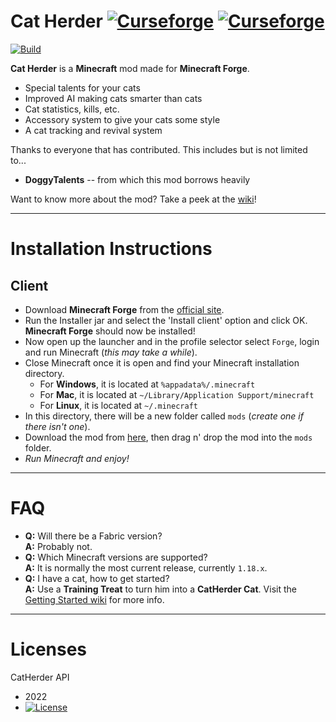 Cat Herder [![Curseforge](http://cf.way2muchnoise.eu/full_cat-herder_downloads.svg)](https://www.curseforge.com/minecraft/mc-mods/cat-herder) [![Curseforge](http://cf.way2muchnoise.eu/versions/For%20cat-herder_all.svg)](https://minecraft.curseforge.com/projects/cat-herder)
===========

[![Build](https://github.com/sweetrpg/CatHerder/actions/workflows/ci-build.yml/badge.svg)](https://github.com/sweetrpg/CatHerder/actions/workflows/ci-build.yml)

**Cat Herder** is a **Minecraft** mod made for **Minecraft Forge**.

* Special talents for your cats
* Improved AI making cats smarter than cats
* Cat statistics, kills, etc.
* Accessory system to give your cats some style
* A cat tracking and revival system

Thanks to everyone that has contributed. This includes but is not limited to...
* **DoggyTalents** -- from which this mod borrows heavily 

Want to know more about the mod? Take a peek at the [wiki](https://github.com/sweetrpg/CatHerder/wiki)!

-----------------

# Installation Instructions

## Client

- Download **Minecraft Forge** from the [official site](https://files.minecraftforge.net/).
- Run the Installer jar and select the 'Install client' option and click OK. **Minecraft Forge** should now be installed!
- Now open up the launcher and in the profile selector select ```Forge```, login and run Minecraft (*this may take a while*).
- Close Minecraft once it is open and find your Minecraft installation directory.
  - For **Windows**, it is located at ```%appadata%/.minecraft```
  - For **Mac**, it is located at ````~/Library/Application Support/minecraft````
  - For **Linux**, it is located at ```~/.minecraft``` 
- In this directory, there will be a new folder called ```mods``` (*create one if there isn't one*).
- Download the mod from [here](https://www.curseforge.com/minecraft/mc-mods/cat-herder/files), then drag n' drop the mod into the ```mods``` folder.
- *Run Minecraft and enjoy!*

-----------------

# FAQ

- **Q:** Will there be a Fabric version?  
  **A:** Probably not.
- **Q:** Which Minecraft versions are supported?  
  **A:** It is normally the most current release, currently `1.18.x`.
- **Q:** I have a cat, how to get started?  
  **A:** Use a **Training Treat** to turn him into a **CatHerder Cat**. Visit the [Getting Started wiki](https://github.com/sweetrpg/CatHerder/wiki/Getting-Started) for more info.

-----------------

# Licenses

CatHerder API
- 2022
- [![License](https://img.shields.io/badge/License-MIT-green.svg?style=flat-square)](http://opensource.org/licenses/MIT)
